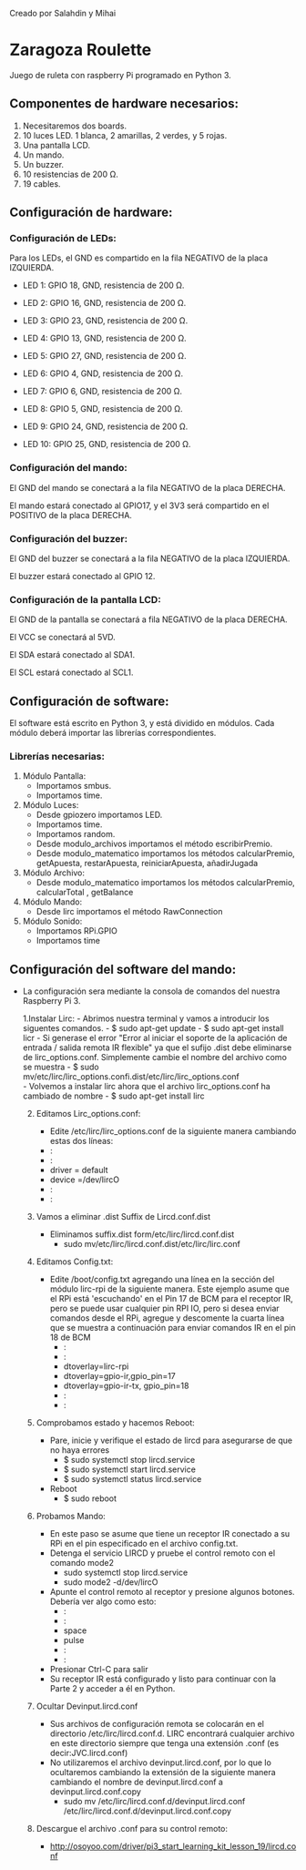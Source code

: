 Creado por Salahdin y Mihai
# Zaragoza Roulette
Juego de ruleta con raspberry Pi programado en Python 3.

## Componentes de hardware necesarios:

1. Necesitaremos dos boards.
2. 10 luces LED. 1 blanca, 2 amarillas, 2 verdes, y 5 rojas.
3. Una pantalla LCD.
4. Un mando.
5. Un buzzer.
6. 10 resistencias de 200 Ω.
7. 19 cables.

## Configuración de hardware:

### Configuración de LEDs:

Para los LEDs, el GND es compartido en la fila NEGATIVO de la placa IZQUIERDA.

- LED 1: GPIO 18, GND, resistencia de 200 Ω.

- LED 2: GPIO 16, GND, resistencia de 200 Ω.

- LED 3: GPIO 23, GND, resistencia de 200 Ω.

- LED 4: GPIO 13, GND, resistencia de 200 Ω.

- LED 5: GPIO 27, GND, resistencia de 200 Ω.

- LED 6: GPIO 4, GND, resistencia de 200 Ω.

- LED 7: GPIO 6, GND, resistencia de 200 Ω.

- LED 8: GPIO 5, GND, resistencia de 200 Ω.

- LED 9: GPIO 24, GND, resistencia de 200 Ω.

- LED 10: GPIO 25, GND, resistencia de 200 Ω.


### Configuración del mando:

El GND del mando se conectará a la fila NEGATIVO de la placa DERECHA.

El mando estará conectado al GPIO17, y el 3V3 será compartido en el POSITIVO de la placa DERECHA.

### Configuración del buzzer:

El GND del buzzer se conectará a la fila NEGATIVO de la placa IZQUIERDA.

El buzzer estará conectado al GPIO 12.

### Configuración de la pantalla LCD:

El GND de la pantalla se conectará a fila NEGATIVO de la placa DERECHA.

El VCC se conectará al 5VD.

El SDA estará conectado al SDA1.

El SCL estará conectado al SCL1.


## Configuración de software:

El software está escrito en Python 3, y está dividido en módulos. Cada módulo deberá importar las librerías correspondientes.

### Librerías necesarias:

1. Módulo Pantalla: 
    - Importamos smbus.
    - Importamos time.
2. Módulo Luces:
    - Desde gpiozero importamos LED.
    - Importamos time.
    - Importamos random.
    - Desde modulo_archivos importamos el método escribirPremio.
    - Desde modulo_matematico importamos los métodos calcularPremio, getApuesta, restarApuesta, reiniciarApuesta, añadirJugada
3. Módulo Archivo:
    - Desde modulo_matematico importamos los métodos calcularPremio, calcularTotal , getBalance
4. Módulo Mando:
    - Desde lirc importamos el método RawConnection
5. Módulo Sonido:
    - Importamos RPi.GPIO
    - Importamos time


## Configuración del software del mando:

- La configuración sera mediante la consola de comandos del nuestra Raspberry Pi 3.

    1.Instalar Lirc:
        - Abrimos nuestra terminal y vamos a introducir los siguentes comandos.
            - $ sudo apt-get update
            - $ sudo apt-get install licr
        - Si generase el error "Error al iniciar el soporte de la aplicación de entrada / salida remota IR flexible" ya que el sufijo .dist debe eliminarse de lirc_options.conf. Simplemente cambie el
          nombre del archivo como se muestra
            - $ sudo mv/etc/lirc/lirc_options.confi.dist/etc/lirc/lirc_options.conf    
        - Volvemos a instalar lirc ahora que el archivo lirc_options.conf ha cambiado de nombre
            - $ sudo apt-get install lirc
    
    2. Editamos Lirc_options.conf:
        - Edite /etc/lirc/lirc_options.conf de la siguiente manera cambiando estas dos líneas:
        - :
        - :
        - driver = default
        - device =/dev/lircO
        - :
        - :
    3.  Vamos a eliminar .dist Suffix de Lircd.conf.dist
        - Eliminamos suffix.dist form/etc/lirc/lircd.conf.dist
            - sudo mv/etc/lirc/lircd.conf.dist/etc/lirc/lirc.conf
 
    4. Editamos Config.txt:
        - Edite /boot/config.txt agregando una línea en la sección del módulo lirc-rpi de la siguiente manera. Este ejemplo asume que el RPi está 'escuchando' en el Pin 17 de BCM para el receptor IR, pero se puede
          usar cualquier pin RPI IO, pero si desea enviar comandos desde el RPi, agregue y descomente la cuarta línea que se muestra a continuación para enviar comandos IR en el pin 18 de BCM
            - :
            - :
            - dtoverlay=lirc-rpi
            - dtoverlay=gpio-ir,gpio_pin=17
            - dtoverlay=gpio-ir-tx, gpio_pin=18
            - :
            - :

    5. Comprobamos estado y hacemos Reboot:
        - Pare, inicie y verifique el estado de lircd para asegurarse de que no haya errores
            - $ sudo systemctl stop lircd.service
            - $ sudo systemctl start lircd.service
            - $ sudo systemctl status lircd.service
        - Reboot
            - $ sudo reboot

    6. Probamos Mando:
        - En este paso se asume que tiene un receptor IR conectado a su RPi en el pin especificado en el archivo config.txt.
        - Detenga el servicio LIRCD y pruebe el control remoto con el comando mode2
            - sudo systemctl stop lircd.service
            - sudo mode2 -d/dev/lircO
        - Apunte el control remoto al receptor y presione algunos botones. Debería ver algo como esto:
            - :
            - :
            - space 
            - pulse
            - :
            - :
        - Presionar Ctrl-C para salir
        - Su receptor IR está configurado y listo para continuar con la Parte 2 y acceder a él en Python.

    7. Ocultar Devinput.lircd.conf
        - Sus archivos de configuración remota se colocarán en el directorio /etc/lirc/lircd.conf.d. LIRC encontrará cualquier archivo en este directorio siempre que tenga una extensión .conf (es decir:JVC.lircd.conf)
        - No utilizaremos el archivo devinput.lircd.conf, por lo que lo ocultaremos cambiando la extensión de la siguiente manera cambiando el nombre de devinput.lircd.conf a devinput.lircd.conf.copy
            - sudo mv /etc/lirc/lircd.conf.d/devinput.lircd.conf /etc/lirc/lircd.conf.d/devinput.lircd.conf.copy

    8. Descargue el archivo .conf para su control remoto:
        - http://osoyoo.com/driver/pi3_start_learning_kit_lesson_19/lircd.conf

    
